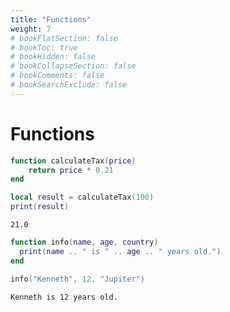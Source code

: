 ```yaml
---
title: "Functions"
weight: 7
# bookFlatSection: false
# bookToc: true
# bookHidden: false
# bookCollapseSection: false
# bookComments: false
# bookSearchExclude: false
---
```


# Functions

```lua
function calculateTax(price)
    return price * 0.21
end

local result = calculateTax(100)
print(result)
```

```
21.0
```

```lua
function info(name, age, country)
  print(name .. " is " .. age .. " years old.")
end

info("Kenneth", 12, "Jupiter")
```

```
Kenneth is 12 years old.
```

